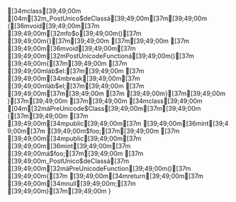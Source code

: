 [34mclass[39;49;00m [04m[32m_PostUnico$deClassá[39;49;00m[37m[39;49;00m
{[36mvoid[39;49;00m[37m [39;49;00m[32mfo$o[39;49;00m()[37m [39;49;00m{}[37m[39;49;00m
[37m[39;49;00m
[37m  [39;49;00m[36mvoid[39;49;00m[37m [39;49;00m[32mPostUnicodeFunctioná[39;49;00m()[37m [39;49;00m{[37m[39;49;00m
[37m  [39;49;00mláb$el:[37m[39;49;00m
[37m    [39;49;00m[34mbreak[39;49;00m[37m [39;49;00mláb$el;[37m[39;49;00m
[37m  [39;49;00m[37m[39;49;00m
[37m  [39;49;00m}[37m[39;49;00m
}[37m[39;49;00m
[37m[39;49;00m
[34mclass[39;49;00m [04m[32máPreUnicode$Class[39;49;00m[37m[39;49;00m
{[37m[39;49;00m
[37m  [39;49;00m[34mpublic[39;49;00m[37m [39;49;00m[36mint[39;49;00m[37m [39;49;00m$foo;[37m[39;49;00m
[37m  [39;49;00m[34mpublic[39;49;00m[37m [39;49;00m[36mint[39;49;00m[37m [39;49;00má$foo;[37m[39;49;00m
[37m  [39;49;00m_PostUnico$deClassá[37m [39;49;00m[32máPreUnicodeFunction[39;49;00m()[37m [39;49;00m{[37m [39;49;00m[34mreturn[39;49;00m[37m [39;49;00m[34mnull[39;49;00m;[37m [39;49;00m}[37m[39;49;00m
}
